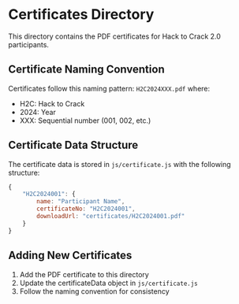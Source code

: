 # Certificates Directory

This directory contains the PDF certificates for Hack to Crack 2.0 participants.

## Certificate Naming Convention

Certificates follow this naming pattern: `H2C2024XXX.pdf` where:
- H2C: Hack to Crack
- 2024: Year
- XXX: Sequential number (001, 002, etc.)

## Certificate Data Structure

The certificate data is stored in `js/certificate.js` with the following structure:

```javascript
{
    "H2C2024001": {
        name: "Participant Name",
        certificateNo: "H2C2024001",
        downloadUrl: "certificates/H2C2024001.pdf"
    }
}
```

## Adding New Certificates

1. Add the PDF certificate to this directory
2. Update the certificateData object in `js/certificate.js`
3. Follow the naming convention for consistency
